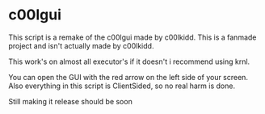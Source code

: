 # c00lgui
This script is a remake of the c00lgui made by c00lkidd.
This is a fanmade project and isn't actually made by c00lkidd.

This work's on almost all executor's if it doesn't i recommend using krnl.

You can open the GUI with the red arrow on the left side of your screen.
Also everything in this script is ClientSided, so no real harm is done.

Still making it release should be soon
